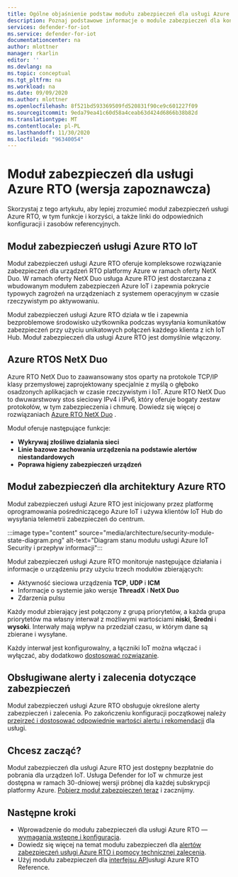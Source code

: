 ```yaml
---
title: Ogólne objaśnienie podstaw modułu zabezpieczeń dla usługi Azure RTO
description: Poznaj podstawowe informacje o module zabezpieczeń dla koncepcji i przepływu pracy usługi Azure RTO.
services: defender-for-iot
ms.service: defender-for-iot
documentationcenter: na
author: mlottner
manager: rkarlin
editor: ''
ms.devlang: na
ms.topic: conceptual
ms.tgt_pltfrm: na
ms.workload: na
ms.date: 09/09/2020
ms.author: mlottner
ms.openlocfilehash: 8f521bd593369509fd520831f90ce9c601227f09
ms.sourcegitcommit: 9eda79ea41c60d58a4ceab63d424d6866b38b82d
ms.translationtype: MT
ms.contentlocale: pl-PL
ms.lasthandoff: 11/30/2020
ms.locfileid: "96340054"
---
```

# <a name="security-module-for-azure-rtos-preview"></a>Moduł zabezpieczeń dla usługi Azure RTO (wersja zapoznawcza)

Skorzystaj z tego artykułu, aby lepiej zrozumieć moduł zabezpieczeń usługi Azure RTO, w tym funkcje i korzyści, a także linki do odpowiednich konfiguracji i zasobów referencyjnych. 

## <a name="azure-rtos-iot-security-module"></a>Moduł zabezpieczeń usługi Azure RTO IoT

Moduł zabezpieczeń usługi Azure RTO oferuje kompleksowe rozwiązanie zabezpieczeń dla urządzeń RTO platformy Azure w ramach oferty NetX Duo. W ramach oferty NetX Duo usługa Azure RTO jest dostarczana z wbudowanym modułem zabezpieczeń Azure IoT i zapewnia pokrycie typowych zagrożeń na urządzeniach z systemem operacyjnym w czasie rzeczywistym po aktywowaniu. 

Moduł zabezpieczeń usługi Azure RTO działa w tle i zapewnia bezproblemowe środowisko użytkownika podczas wysyłania komunikatów zabezpieczeń przy użyciu unikatowych połączeń każdego klienta z ich IoT Hub. Moduł zabezpieczeń dla usługi Azure RTO jest domyślnie włączony.  

## <a name="azure-rtos-netx-duo"></a>Azure RTOS NetX Duo

Azure RTO NetX Duo to zaawansowany stos oparty na protokole TCP/IP klasy przemysłowej zaprojektowany specjalnie z myślą o głęboko osadzonych aplikacjach w czasie rzeczywistym i IoT. Azure RTO NetX Duo to dwuwarstwowy stos sieciowy IPv4 i IPv6, który oferuje bogaty zestaw protokołów, w tym zabezpieczenia i chmurę. Dowiedz się więcej o rozwiązaniach [Azure RTO NetX Duo](/azure/rtos/netx-duo/) .

Moduł oferuje następujące funkcje:

- **Wykrywaj złośliwe działania sieci**
- **Linie bazowe zachowania urządzenia na podstawie alertów niestandardowych**
- **Poprawa higieny zabezpieczeń urządzeń**

## <a name="security-module-for-azure-rtos-architecture"></a>Moduł zabezpieczeń dla architektury Azure RTO

Moduł zabezpieczeń usługi Azure RTO jest inicjowany przez platformę oprogramowania pośredniczącego Azure IoT i używa klientów IoT Hub do wysyłania telemetrii zabezpieczeń do centrum.

:::image type="content" source="media/architecture/security-module-state-diagram.png" alt-text="Diagram stanu modułu usługi Azure IoT Security i przepływ informacji":::

Moduł zabezpieczeń usługi Azure RTO monitoruje następujące działania i informacje o urządzeniu przy użyciu trzech modułów zbierających:
- Aktywność sieciowa urządzenia **TCP**, **UDP** i **ICM**
- Informacje o systemie jako wersje **ThreadX** i **NetX Duo**
- Zdarzenia pulsu

Każdy moduł zbierający jest połączony z grupą priorytetów, a każda grupa priorytetów ma własny interwał z możliwymi wartościami **niski**, **Średni** i **wysoki**. Interwały mają wpływ na przedział czasu, w którym dane są zbierane i wysyłane.

Każdy interwał jest konfigurowalny, a łączniki IoT można włączać i wyłączać, aby dodatkowo [dostosować rozwiązanie](how-to-azure-rtos-security-module.md). 

## <a name="supported-security-alerts-and-recommendations"></a>Obsługiwane alerty i zalecenia dotyczące zabezpieczeń

Moduł zabezpieczeń usługi Azure RTO obsługuje określone alerty zabezpieczeń i zalecenia. Po zakończeniu konfiguracji początkowej należy [przejrzeć i dostosować odpowiednie wartości alertu i rekomendacji](concept-rtos-security-alerts-recommendations.md) dla usługi.

## <a name="ready-to-begin"></a>Chcesz zacząć?

Moduł zabezpieczeń dla usługi Azure RTO jest dostępny bezpłatnie do pobrania dla urządzeń IoT. Usługa Defender for IoT w chmurze jest dostępna w ramach 30-dniowej wersji próbnej dla każdej subskrypcji platformy Azure. [Pobierz moduł zabezpieczeń teraz](https://github.com/azure-rtos/azure-iot-preview/releases) i zacznijmy. 

## <a name="next-steps"></a>Następne kroki

- Wprowadzenie do modułu zabezpieczeń dla usługi Azure RTO — [wymagania wstępne i konfiguracja](quickstart-azure-rtos-security-module.md).
- Dowiedz się więcej na temat modułu zabezpieczeń dla [alertów zabezpieczeń usługi Azure RTO i pomocy technicznej zalecenia](concept-rtos-security-alerts-recommendations.md). 
- Użyj modułu zabezpieczeń dla [interfejsu API](azure-rtos-security-module-api.md)usługi Azure RTO Reference.